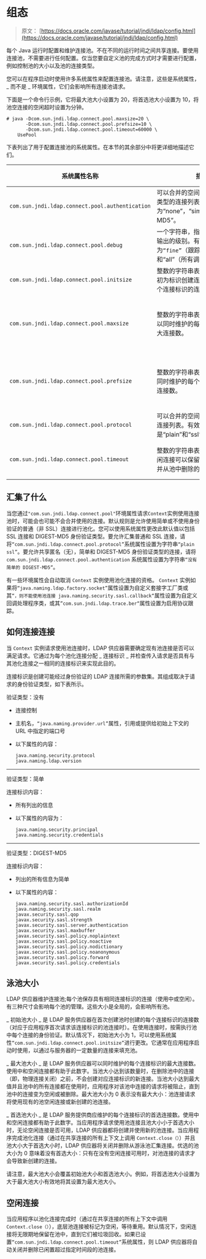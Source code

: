# 组态

> 原文： [https://docs.oracle.com/javase/tutorial/jndi/ldap/config.html](https://docs.oracle.com/javase/tutorial/jndi/ldap/config.html)

每个 Java 运行时配置和维护连接池。不在不同的运行时间之间共享连接。要使用连接池，不需要进行任何配置。仅当您要自定义池的完成方式时才需要进行配置，例如控制池的大小以及池的连接类型。

您可以在程序启动时使用许多系统属性来配置连接池。请注意，这些是系统属性，_ 而不是 _ 环境属性，它们会影响所有连接池请求。

下面是一个命令行示例，它将最大池大小设置为 20，将首选池大小设置为 10，将池空连接的空闲超时设置为分钟。

```
# java -Dcom.sun.jndi.ldap.connect.pool.maxsize=20 \
       -Dcom.sun.jndi.ldap.connect.pool.prefsize=10 \
       -Dcom.sun.jndi.ldap.connect.pool.timeout=60000 \
    UsePool

```

下表列出了用于配置连接池的系统属性。在本节的其余部分中将更详细地描述它们。

| 系统属性名称 | 描述 | 默认 |
| --- | --- | --- |
| `com.sun.jndi.ldap.connect.pool.authentication` | 可以合并的空间分隔的身份验证类型的连接列表。有效类型为“none”，“simple”和“DIGEST-MD5”。 | `“不简单”` |
| `com.sun.jndi.ldap.connect.pool.debug` | 一个字符串，指示要生成的调试输出的级别。有效值为`“fine”`（跟踪连接创建和删除）和“all”（所有调试信息）。 |  |
| `com.sun.jndi.ldap.connect.pool.initsize` | 整数的字符串表示形式，表示最初为标识创建连接时要创建的每个连接标识的连接数。 | 1 |
| `com.sun.jndi.ldap.connect.pool.maxsize` | 整数的字符串表示形式，表示可以同时维护的每个连接标识的最大连接数。 | 没有最大尺寸 |
| `com.sun.jndi.ldap.connect.pool.prefsize` | 整数的字符串表示形式，表示应同时维护的每个连接标识的首选连接数。 | 没有首选尺寸 |
| `com.sun.jndi.ldap.connect.pool.protocol` | 可以合并的空间分隔协议类型的连接列表。有效类型是“plain”和“ssl”。 | `“普通”` |
| `com.sun.jndi.ldap.connect.pool.timeout` | 整数的字符串表示形式，表示空闲连接可以保留在池中而未关闭并从池中删除的毫秒数。 | 没有超时 |

## 汇集了什么

当您通过`"com.sun.jndi.ldap.connect.pool"`环境属性请求`Context`实例使用连接池时，可能会也可能不会合并使用的连接。默认规则是允许使用简单或不使用身份验证的普通（非 SSL）连接进行池化。您可以使用系统属性更改此默认值以包括 SSL 连接和 DIGEST-MD5 身份验证类型。要允许汇集普通和 SSL 连接，请将`“com.sun.jndi.ldap.connect.pool.protocol”`系统属性设置为字符串`“plain ssl”`。要允许共享匿名（无），简单和 DIGEST-MD5 身份验证类型的连接，请将 `com.sun.jndi.ldap.connect.pool.authentication` 系统属性设置为字符串`“没有简单的 DIGEST-MD5“`。

有一些环境属性会自动取消 `Context` 实例使用池化连接的资格。 `Context` 实例如果将`“java.naming.ldap.factory.socket”`属性设置为自定义套接字工厂类或其`“，则不能使用池连接 java.naming.security.sasl.callback“`属性设置为自定义回调处理程序类，或其`”com.sun.jndi.ldap.trace.ber“`属性设置为启用协议跟踪。

## 如何连接连接

当 `Context` 实例请求使用池连接时，LDAP 供应器需要确定现有池连接是否可以满足请求。它通过为每个池化连接分配 _ 连接标识 _ 并检查传入请求是否具有与其池化连接之一相同的连接标识来实现此目的。

连接标识是创建可能经过身份验证的 LDAP 连接所需的参数集。其组成取决于请求的身份验证类型，如下表所示。

验证类型：没有

*   连接控制
*   主机名，`“java.naming.provider.url”`属性，引用或提供给初始上下文的 URL 中指定的端口号
*   以下属性的内容：

    ```
    java.naming.security.protocol
    java.naming.ldap.version

    ```

---

验证类型：简单

连接标识内容：

*   所有列出的信息
*   以下属性的内容为：

    ```
    java.naming.security.principal
    java.naming.security.credentials

    ```

---

验证类型：DIGEST-MD5

连接标识内容：

*   列出的所有信息为简单
*   以下属性的内容：

    ```
    java.naming.security.sasl.authorizationId
    java.naming.security.sasl.realm
    javax.security.sasl.qop
    javax.security.sasl.strength
    javax.security.sasl.server.authentication
    javax.security.sasl.maxbuffer
    javax.security.sasl.policy.noplaintext
    javax.security.sasl.policy.noactive
    javax.security.sasl.policy.nodictionary
    javax.security.sasl.policy.noanonymous
    javax.security.sasl.policy.forward
    javax.security.sasl.policy.credentials

    ```


## 泳池大小

LDAP 供应器维护连接池;每个池保存具有相同连接标识的连接（使用中或空闲）。有三种尺寸会影响每个池的管理。这些大小是全局的，会影响所有池。

_ 初始池大小 _ 是 LDAP 服务供应器在首次创建池时创建的每个连接标识的连接数（对应于应用程序首次请求该连接标识的池连接时）。在使用连接时，按需执行池中每个连接的身份验证。默认情况下，初始池大小为 1，可以使用系统属性`“com.sun.jndi.ldap.connect.pool.initsize”`进行更改。它通常在应用程序启动时使用，以通过与服务器的一定数量的连接来填充池。

_ 最大池大小 _ 是 LDAP 服务供应器可以同时维护的每个连接标识的最大连接数。使用中和空闲连接都有助于此数字。当池大小达到该数量时，在删除池中的连接（即，物理连接关闭）之前，不会创建对应连接标识的新连接。当池大小达到最大值并且池中的所有连接都在使用时，应用程序对该池中连接的请求将被阻止，直到池中的连接变为空闲或被删除。最大池大小为 0 表示没有最大大小：池连接请求将使用现有的池空闲连接或新创建的池连接。

_ 首选池大小 _ 是 LDAP 服务提供商应维护的每个连接标识的首选连接数。使用中和空闲连接都有助于此数字。当应用程序请求使用池连接且池大小小于首选大小时，无论空闲连接是否可用，LDAP 供应器都将创建并使用新的池连接。当应用程序完成池化连接（通过在共享连接的所有上下文上调用 `Context.close（）`）并且池大小大于首选大小时，LDAP 供应器将关闭并删除从游泳池汇集连接。优选的池大小为 0 意味着没有首选大小：只有在没有空闲连接可用时，对池连接的请求才会导致新创建的连接。

请注意，最大池大小会覆盖初始池大小和首选池大小。例如，将首选池大小设置为大于最大池大小有效地将其设置为最大池大小。

## 空闲连接

当应用程序以池化连接完成时（通过在共享连接的所有上下文中调用 `Context.close（）`），底层池连接被标记为空闲，等待重用。默认情况下，空闲连接将无限期地保留在池中，直到它们被垃圾回收。如果已设置`“com.sun.jndi.ldap.connect.pool.timeout”`系统属性，则 LDAP 供应器将自动关闭并删除已闲置超过指定时间段的池连接。